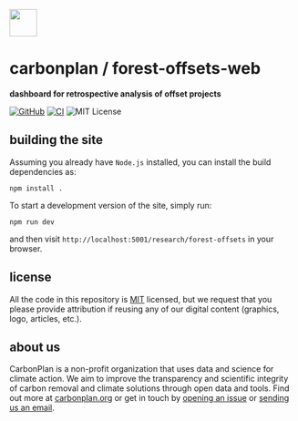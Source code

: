 <img
  src='https://carbonplan-assets.s3.amazonaws.com/monogram/dark-small.png'
  height='48'
/>

# carbonplan / forest-offsets-web

**dashboard for retrospective analysis of offset projects**

[![GitHub][github-badge]][github]
[![CI](https://github.com/carbonplan/forest-offsets-web/actions/workflows/main.yml/badge.svg)](https://github.com/carbonplan/forest-offsets-web/actions/workflows/main.yml)
![MIT License][]

[github]: https://github.com/carbonplan/forest-offsets-web
[github-badge]: https://badgen.net/badge/-/github?icon=github&label
[mit license]: https://badgen.net/badge/license/MIT/blue

## building the site

Assuming you already have `Node.js` installed, you can install the build dependencies as:

```shell
npm install .
```

To start a development version of the site, simply run:

```shell
npm run dev
```

and then visit `http://localhost:5001/research/forest-offsets` in your browser.

## license

All the code in this repository is [MIT](https://choosealicense.com/licenses/mit/) licensed, but we request that you please provide attribution if reusing any of our digital content (graphics, logo, articles, etc.).

## about us

CarbonPlan is a non-profit organization that uses data and science for climate action. We aim to improve the transparency and scientific integrity of carbon removal and climate solutions through open data and tools. Find out more at [carbonplan.org](https://carbonplan.org/) or get in touch by [opening an issue](https://github.com/carbonplan/forest-offsets-web/issues/new) or [sending us an email](mailto:hello@carbonplan.org).
